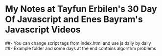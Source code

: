 # My Notes at Tayfun Erbilen's 30 Day Of Javascript and Enes Bayram's Javascript Videos
##- You can change script tags from index.html and use js daily by daily
##- Example folder and some days at the end contains algorithm problems 
